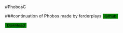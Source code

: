 #PhobosC

###continuation of Phobos made by ferderplays
<button>Github</button><a href="https://github.com/FERDdeveloper/Phobos">
<style>
    button {
        background-color: green;
        border: none;
    }
</style>
<button>Download</button><a href="https://github.com/FERDdeveloper/Phobos">
